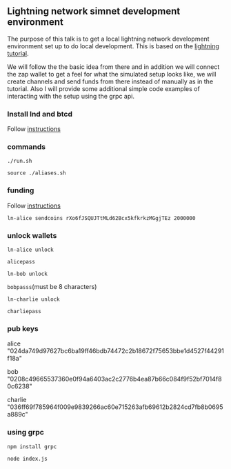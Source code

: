 ## Lightning network simnet development environment

The purpose of this talk is to get a local lightning network development environment set up
to do local development.  This is based on the [lightning tutorial](https://dev.lightning.community/tutorial/01-lncli/index.html).

We will follow the the basic idea from there and in addition we will connect the zap
wallet to get a feel for what the simulated setup looks like, we will create channels 
and send funds from there instead of manually as in the tutorial.
Also I will provide some additional simple code examples of interacting with the setup
using the grpc api.

### Install lnd and btcd

Follow [instructions](https://dev.lightning.community/guides/installation/)

### commands

`./run.sh`

`source ./aliases.sh`

### funding

Follow [instructions](https://dev.lightning.community/tutorial/01-lncli/index.html#funding-alice)

`ln-alice sendcoins rXo6fJSQUJTtMLd62Bcx5kfkrkzMGgjTEz 2000000`

### unlock wallets

`ln-alice unlock`

`alicepass`

`ln-bob unlock` 

`bobpasss`(must be 8 characters)

`ln-charlie unlock`

`charliepass`

### pub keys
alice "024da749d97627bc6ba19ff46bdb74472c2b18672f75653bbe1d4527f44291f18a"

bob "0208c49665537360e0f94a6403ac2c2776b4ea87b66c084f9f52bf7014f80c6238"

charlie "036ff69f785964f009e9839266ac60e715263afb69612b2824cd7fb8b0695a889c"


### using grpc

`npm install grpc`

`node index.js`
